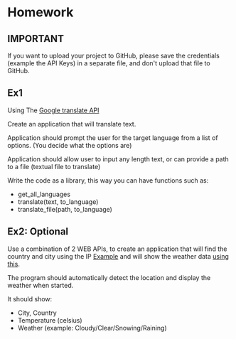# Homework

## IMPORTANT

If you want to upload your project to GitHub, please save the credentials (example the API Keys) in a separate file, and
don't upload that file to GitHub.

## Ex1

Using The [Google translate API](https://rapidapi.com/googlecloud/api/google-translate1)

Create an application that will translate text.

Application should prompt the user for the target language from a list of options. (You decide what the options are)

Application should allow user to input any length text, or can provide a path to a file (textual file to translate)

Write the code as a library, this way you can have functions such as:

* get_all_languages
* translate(text, to_language)
* translate_file(path, to_language)

## Ex2: Optional

Use a combination of 2 WEB APIs, to create an application that will find the country and city using the
IP [Example](https://rapidapi.com/xakageminato/api/ip-geolocation-ipwhois-io/) and will show the weather
data [using this](https://rapidapi.com/community/api/open-weather-map).

The program should automatically detect the location and display the weather when started.

It should show:

* City, Country
* Temperature (celsius)
* Weather (example: Cloudy/Clear/Snowing/Raining)
